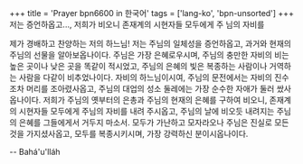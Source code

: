 +++
title = 'Prayer bpn6600 in 한국어'
tags = ['lang-ko', 'bpn-unsorted']
+++
저는 증언하옵고..., 저희가 비오니 존재계의 시현자들 모두에게 주 님의 자비를

제가 경배하고 찬양하는 저의 하느님! 저는 주님의 일체성을 증언하옵고, 과거와 현재의 주님의 선물을 알아보옵나이다. 주님은 가장 은혜로우시며, 주님의 충만한 자비의 비는 높은 곳이나 낮은 곳을 똑같이 적시었고, 주님의 은혜의 빛은 복종하는 사람이나 거역하는 사람을 다같이 비추었나이다.
자비의 하느님이시여, 주님의 문전에서는 자비의 진수조차 머리를 조아렸사옵고, 주님의 대업의 성소 둘레에는 가장 순수한 자애가 둘러 쌌사옵나이다. 저희가 주님의 옛부터의 은총과 주님의 현재의 은혜를 구하여 비오니, 존재계의 시현자들 모두에게 주님의 자비를 내려 주시옵고, 주님의 날에 비오듯 내려지는 주님의 은혜를 그들에게서 거두지 마소서.
모두가 가난하고 모자라오나 주님은 진실로 모든 것을 가지셨사옵고, 모두를 복종시키시며, 가장 강력하신 분이시옵나이다.

-- Bahá'u'lláh
